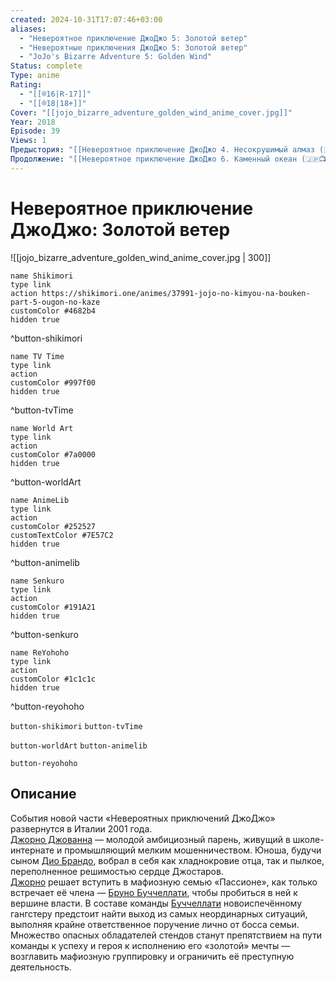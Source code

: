 ```yaml
---
created: 2024-10-31T17:07:46+03:00
aliases:
  - "Невероятное приключение ДжоДжо 5: Золотой ветер"
  - "Невероятные приключения ДжоДжо 5: Золотой ветер"
  - "JoJo's Bizarre Adventure 5: Golden Wind"
Status: complete
Type: anime
Rating:
  - "[[®️16|R-17]]"
  - "[[®️18|18+]]"
Cover: "[[jojo_bizarre_adventure_golden_wind_anime_cover.jpg]]"
Year: 2018
Episode: 39
Views: 1
Предыстория: "[[Невероятное приключение ДжоДжо 4. Несокрушимый алмаз (🇯🇵📺 488)]]"
Продолжение: "[[Невероятное приключение ДжоДжо 6. Каменный океан (🇯🇵📺 490)]]"
---
```


# Невероятное приключение ДжоДжо: Золотой ветер

![[jojo_bizarre_adventure_golden_wind_anime_cover.jpg | 300]]

```button
name Shikimori
type link
action https://shikimori.one/animes/37991-jojo-no-kimyou-na-bouken-part-5-ougon-no-kaze
customColor #4682b4
hidden true
```
^button-shikimori

```button
name TV Time
type link
action 
customColor #997f00
hidden true
```
^button-tvTime

```button
name World Art
type link
action 
customColor #7a0000
hidden true
```
^button-worldArt

```button
name AnimeLib
type link
action 
customColor #252527
customTextColor #7E57C2
hidden true
```
^button-animelib

```button
name Senkuro
type link
action 
customColor #191A21
hidden true
```
^button-senkuro

```button
name ReYohoho
type link
action 
customColor #1c1c1c
hidden true
```
^button-reyohoho



`button-shikimori` `button-tvTime`

`button-worldArt` `button-animelib`

`button-reyohoho`

## Описание

События новой части «Невероятных приключений ДжоДжо» развернутся в Италии 2001 года.  
[Джорно Джованна](https://shikimori.one/characters/10529-giorno-giovanna) — молодой амбициозный парень, живущий в школе-интернате и промышляющий мелким мошенничеством. Юноша, будучи сыном [Дио Брандо](https://shikimori.one/characters/4004-dio-brando), вобрал в себя как хладнокровие отца, так и пылкое, переполненное решимостью сердце Джостаров.  
[Джорно](https://shikimori.one/characters/10529-giorno-giovanna) решает вступить в мафиозную семью «Пассионе», как только встречает её члена — [Бруно Буччеллати](https://shikimori.one/characters/13045-bruno-bucciarati), чтобы пробиться в ней к вершине власти. В составе команды [Буччеллати](https://shikimori.one/characters/13045-bruno-bucciarati) новоиспечённому гангстеру предстоит найти выход из самых неординарных ситуаций, выполняя крайне ответственное поручение лично от босса семьи.  
Множество опасных обладателей стендов станут препятствием на пути команды к успеху и героя к исполнению его «золотой» мечты — возглавить мафиозную группировку и ограничить её преступную деятельность.
